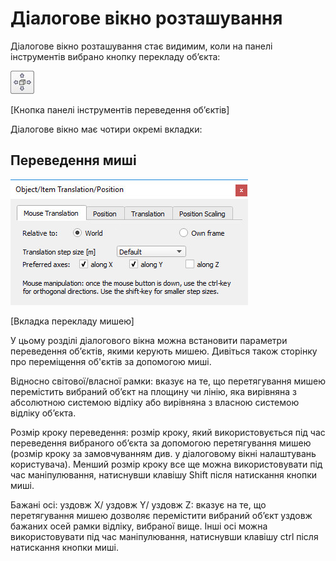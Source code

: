 # Діалогове вікно розташування #
Діалогове вікно розташування стає видимим, коли на панелі інструментів вибрано кнопку перекладу об’єкта:

![objectShiftButton](objectShiftButton.jpg) 

[Кнопка панелі інструментів переведення об’єктів]

Діалогове вікно має чотири окремі вкладки:
## Переведення миші ##

![positionDlg1](positionDlg1.jpg)

[Вкладка перекладу мишею]

У цьому розділі діалогового вікна можна встановити параметри переведення об’єктів, якими керують мишею. Дивіться також сторінку про переміщення об'єктів за допомогою миші.

Відносно світової/власної рамки: вказує на те, що перетягування мишею перемістить вибраний об’єкт на площину чи лінію, яка вирівняна з абсолютною системою відліку або вирівняна з власною системою відліку об’єкта.

Розмір кроку переведення: розмір кроку, який використовується під час переведення вибраного об’єкта за допомогою перетягування мишею (розмір кроку за замовчуванням див. у діалоговому вікні налаштувань користувача). Менший розмір кроку все ще можна використовувати під час маніпулювання, натиснувши клавішу Shift після натискання кнопки миші.

Бажані осі: уздовж X/ уздовж Y/ уздовж Z: вказує на те, що перетягування мишею дозволяє перемістити вибраний об’єкт уздовж бажаних осей рамки відліку, вибраної вище. Інші осі можна використовувати під час маніпулювання, натиснувши клавішу ctrl після натискання кнопки миші.
